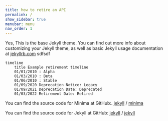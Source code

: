 ```yaml
---
title: how to retire an API
permalink: /
show_sidebar: true
menubar: menu
nav_order: 1
---
```


Yes, This is the base Jekyll theme. You can find out more info about customizing your Jekyll theme, as well as basic Jekyll usage documentation at [jekyllrb.com](https://jekyllrb.com/)
sdfsdf
```mermaid
timeline
    title Example retirement timeline
    01/01/2010 : Alpha
    01/03/2010 : Beta
    01/06/2010 : Stable
    01/09/2020 Deprecation Notice: Legacy
    01/09/2021 Deprecation Date: Deprecated
    01/03/2022 Retirement Date: Retired
```

You can find the source code for Minima at GitHub:.
[jekyll][jekyll-organization] /
[minima](https://github.com/jekyll/minima)

You can find the source code for Jekyll at GitHub:
[jekyll][jekyll-organization] /
[jekyll](https://github.com/jekyll/jekyll)


[jekyll-organization]: https://github.com/jekyll
